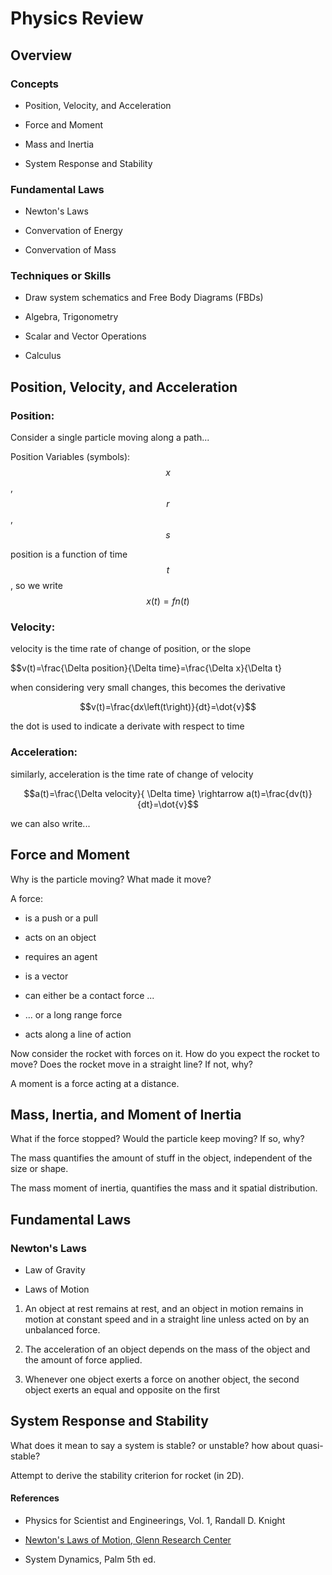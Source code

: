 # Physics Review

## Overview

### Concepts
  
  - Position, Velocity, and Acceleration

  - Force and Moment
  
  - Mass and Inertia

  - System Response and Stability

### Fundamental Laws

  - Newton's Laws

  - Convervation of Energy

  - Convervation of Mass


### Techniques or Skills

  - Draw system schematics and Free Body Diagrams (FBDs)

  - Algebra, Trigonometry

  - Scalar and Vector Operations

  - Calculus     


## Position, Velocity, and Acceleration

### Position:
  Consider a single particle moving along a path...

  Position Variables (symbols): $$x$$, $$r$$, $$s$$          

  position is a function of time $$t$$, so we write $$x(t)=fn(t)$$ 

###  Velocity:
  
  velocity is the time rate of change of position, or the slope
  
  $$v(t)=\frac{\Delta position}{\Delta time}=\frac{\Delta x}{\Delta t}

  when considering very small changes, this becomes the derivative
  
  $$v(t)=\frac{dx\left(t\right)}{dt}=\dot{v}$$

  the dot is used to indicate a derivate with respect to time

### Acceleration: 
  
  similarly, acceleration is the time rate of change of velocity

  $$a(t)=\frac{\Delta velocity}{ \Delta time} \rightarrow a(t)=\frac{dv(t)}{dt}=\dot{v}$$
  
  we can also write...  


## Force and Moment

  Why is the particle moving? What made it move?

  A force: 
  
  - is a push or a pull

  - acts on an object

  - requires an agent

  - is a vector

  - can either be a contact force ...

  - ... or a long range force

  - acts along a line of action


  Now consider the rocket with forces on it. How do you expect the rocket to move? Does the rocket move in a straight line? If not, why?

  A moment is a force acting at a distance.


## Mass, Inertia, and Moment of Inertia

 What if the force stopped? Would the particle keep moving? If so, why?

 The mass quantifies the amount of stuff in the object, independent of the size or shape. 

 The mass moment of inertia, quantifies the mass and it spatial distribution.   


## Fundamental Laws

### Newton's Laws

  - Law of Gravity

  - Laws of Motion 

1) An object at rest remains at rest, and an object in motion remains in motion at constant speed and in a straight line unless acted on by an unbalanced force.

2) The acceleration of an object depends on the mass of the object and the amount of force applied.

3) Whenever one object exerts a force on another object, the second object exerts an equal and opposite on the first


## System Response and Stability

 What does it mean to say a system is stable? or unstable? how about quasi-stable?

 Attempt to derive the stability criterion for rocket (in 2D).
  

#### References

- Physics for Scientist and Engineerings, Vol. 1, Randall D. Knight

- [Newton's Laws of Motion, Glenn Research Center](https://www1.grc.nasa.gov/beginners-guide-to-aeronautics/newtons-laws-of-motion/)

- System Dynamics, Palm 5th ed.
